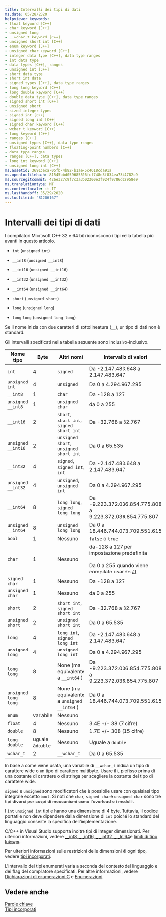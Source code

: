```yaml
---
title: Intervalli dei tipi di dati
ms.date: 05/28/2020
helpviewer_keywords:
- float keyword [C++]
- char keyword [C++]
- unsigned long
- __wchar_t keyword [C++]
- unsigned short int [C++]
- enum keyword [C++]
- unsigned char keyword [C++]
- integer data type [C++], data type ranges
- int data type
- data types [C++], ranges
- unsigned int [C++]
- short data type
- short int data
- signed types [C++], data type ranges
- long long keyword [C++]
- long double keyword [C++]
- double data type [C++], data type ranges
- signed short int [C++]
- unsigned short
- sized integer types
- signed int [C++]
- signed long int [C++]
- signed char keyword [C++]
- wchar_t keyword [C++]
- long keyword [C++]
- ranges [C++]
- unsigned types [C++], data type ranges
- floating-point numbers [C++]
- data type ranges
- ranges [C++], data types
- long int keyword [C++]
- unsigned long int [C++]
ms.assetid: 3691ceca-05fb-4b82-b1ae-5c4618cda91a
ms.openlocfilehash: 81545bbd059685526fcf748e3f834ea73b4782c9
ms.sourcegitcommit: 426e327c9f7c3a3b02300e3f924f9786d62958e9
ms.translationtype: MT
ms.contentlocale: it-IT
ms.lasthandoff: 05/29/2020
ms.locfileid: "84206167"
---
```

# <a name="data-type-ranges"></a>Intervalli dei tipi di dati

I compilatori Microsoft C++ 32 e 64 bit riconoscono i tipi nella tabella più avanti in questo articolo.

- `int` (`unsigned int`)

- `__int8` (`unsigned __int8`)

- `__int16` (`unsigned __int16`)

- `__int32` (`unsigned __int32`)

- `__int64` (`unsigned __int64`)

- `short` (`unsigned short`)

- `long` (`unsigned long`)

- `long` `long` (`unsigned long long`)

Se il nome inizia con due caratteri di sottolineatura (`__`), un tipo di dati non è standard.

Gli intervalli specificati nella tabella seguente sono inclusivo-inclusivo.

|Nome tipo|Byte|Altri nomi|Intervallo di valori|
|---------------|-----------|-----------------|---------------------|
|`int`|4|`signed`|Da -2.147.483.648 a 2.147.483.647|
|`unsigned int`|4|`unsigned`|Da 0 a 4.294.967.295|
|`__int8`|1|`char`|Da -128 a 127|
|`unsigned __int8`|1|`unsigned char`|da 0 a 255|
|`__int16`|2|`short`, `short int`, `signed short int`|Da -32.768 a 32.767|
|`unsigned __int16`|2|`unsigned short`, `unsigned short int`|Da 0 a 65.535|
|`__int32`|4|`signed`, `signed int`, `int`|Da -2.147.483.648 a 2.147.483.647|
|`unsigned __int32`|4|`unsigned`, `unsigned int`|Da 0 a 4.294.967.295|
|`__int64`|8|`long long`, `signed long long`|Da -9.223.372.036.854.775.808 a 9.223.372.036.854.775.807|
|`unsigned __int64`|8|`unsigned long long`|Da 0 a 18.446.744.073.709.551.615|
|`bool`|1|Nessuno|`false` o `true`|
|`char`|1|Nessuno|da-128 a 127 per impostazione predefinita<br /><br /> Da 0 a 255 quando viene compilato usando [/J](../build/reference/j-default-char-type-is-unsigned.md)|
|`signed char`|1|Nessuno|Da -128 a 127|
|`unsigned char`|1|Nessuno|da 0 a 255|
|`short`|2|`short int`, `signed short int`|Da -32.768 a 32.767|
|`unsigned short`|2|`unsigned short int`|Da 0 a 65.535|
|`long`|4|`long int`, `signed long int`|Da -2.147.483.648 a 2.147.483.647|
|`unsigned long`|4|`unsigned long int`|Da 0 a 4.294.967.295|
|`long long`|8|None (ma equivalente a `__int64` )|Da -9.223.372.036.854.775.808 a 9.223.372.036.854.775.807|
|`unsigned long long`|8|None (ma equivalente a `unsigned __int64` )|Da 0 a 18.446.744.073.709.551.615|
|`enum`|variabile|Nessuno| |
|`float`|4|Nessuno|3.4E +/- 38 (7 cifre)|
|`double`|8|Nessuno|1.7E +/- 308 (15 cifre)|
|`long double`|uguale a`double`|Nessuno|Uguale a `double`|
|`wchar_t`|2|`__wchar_t`|Da 0 a 65.535|

In base a come viene usata, una variabile di `__wchar_t` indica un tipo di carattere wide o un tipo di carattere multibyte. Usare il `L` prefisso prima di una costante di carattere o di stringa per scegliere la costante del tipo di carattere wide.

`signed` e `unsigned` sono modificatori che è possibile usare con qualsiasi tipo integrale eccetto `bool`. Si noti che `char`, `signed char`e `unsigned char` sono tre tipi diversi per scopi di meccanismi come l'overload e i modelli.

I `int` `unsigned int` tipi e hanno una dimensione di 4 byte. Tuttavia, il codice portatile non deve dipendere dalla dimensione di `int` poiché lo standard del linguaggio consente la specifica dell'implementazione.

C/C++ in Visual Studio supporta inoltre tipi di Integer dimensionati. Per ulteriori informazioni, vedere [__int8, \_ _int16, \_ _int32, \_ _Int64](../cpp/int8-int16-int32-int64.md)e [limiti di tipo Integer](../cpp/integer-limits.md).

Per ulteriori informazioni sulle restrizioni delle dimensioni di ogni tipo, vedere [tipi incorporati](../cpp/fundamental-types-cpp.md).

L'intervallo dei tipi enumerati varia a seconda del contesto del linguaggio e dei flag del compilatore specificati. Per altre informazioni, vedere [Dichiarazioni di enumerazioni C](../c-language/c-enumeration-declarations.md) e [Enumerazioni](../cpp/enumerations-cpp.md).

## <a name="see-also"></a>Vedere anche

[Parole chiave](../cpp/keywords-cpp.md)<br/>
[Tipi incorporati](../cpp/fundamental-types-cpp.md)
